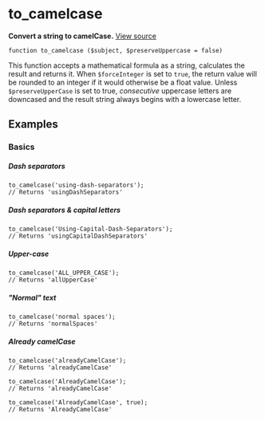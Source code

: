 
# to_camelcase

**Convert a string to camelCase.** [View source](https://github.com/Eiskis/Baseline-PHP/blob/master/source/strings/to_camelcase.php)

	function to_camelcase ($subject, $preserveUppercase = false)

This function accepts a mathematical formula as a string, calculates the result and returns it. When `$forceInteger` is set to `true`, the return value will be rounded to an integer if it would otherwise be a float value. Unless `$preserveUpperCase` is set to true, *consecutive* uppercase letters are downcased and the result string always begins with a lowercase letter.



## Examples

### Basics

##### Dash separators
	to_camelcase('using-dash-separators');
	// Returns 'usingDashSeparators'

##### Dash separators & capital letters
	to_camelcase('Using-Capital-Dash-Separators');
	// Returns 'usingCapitalDashSeparators'

##### Upper-case
	to_camelcase('ALL_UPPER_CASE');
	// Returns 'allUpperCase'

##### "Normal" text
	to_camelcase('normal spaces');
	// Returns 'normalSpaces'

##### Already camelCase
	to_camelcase('alreadyCamelCase');
	// Returns 'alreadyCamelCase'

	to_camelcase('AlreadyCamelCase');
	// Returns 'alreadyCamelCase'

	to_camelcase('AlreadyCamelCase', true);
	// Returns 'AlreadyCamelCase'
